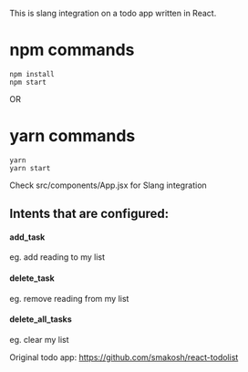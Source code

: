 This is slang integration on a todo app written in React.

# npm commands

	npm install
	npm start


OR


# yarn commands
	yarn 
	yarn start


Check src/components/App.jsx for Slang integration

## Intents that are configured:
#### add_task
eg. add reading to my list

#### delete_task
eg. remove reading from my list

#### delete_all_tasks
eg. clear my list




Original todo app:
https://github.com/smakosh/react-todolist
